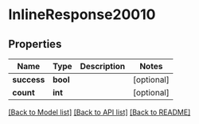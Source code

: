 # InlineResponse20010

## Properties
Name | Type | Description | Notes
------------ | ------------- | ------------- | -------------
**success** | **bool** |  | [optional] 
**count** | **int** |  | [optional] 

[[Back to Model list]](../../README.md#documentation-for-models) [[Back to API list]](../../README.md#documentation-for-api-endpoints) [[Back to README]](../../README.md)

